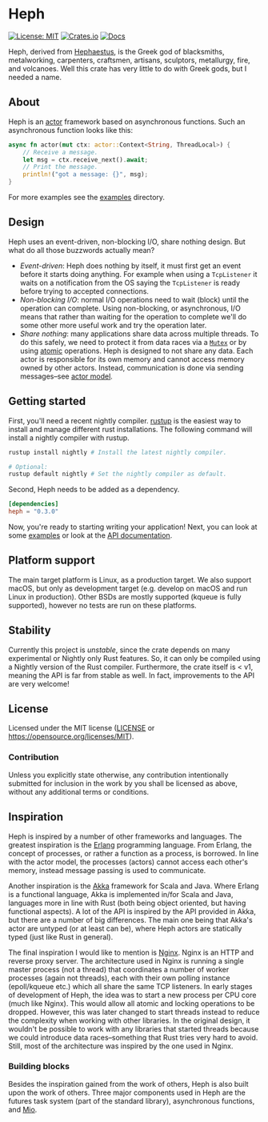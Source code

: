 # Heph

[![License: MIT](https://img.shields.io/badge/license-MIT-blue.svg)](https://opensource.org/licenses/MIT)
[![Crates.io](https://img.shields.io/crates/v/heph.svg)](https://crates.io/crates/heph)
[![Docs](https://docs.rs/heph/badge.svg)](https://docs.rs/heph)

Heph, derived from [Hephaestus], is the Greek god of blacksmiths, metalworking,
carpenters, craftsmen, artisans, sculptors, metallurgy, fire, and volcanoes.
Well this crate has very little to do with Greek gods, but I needed a name.

[Hephaestus]: https://en.wikipedia.org/wiki/Hephaestus


## About

Heph is an [actor] framework based on asynchronous functions. Such an
asynchronous function looks like this:

```rust
async fn actor(mut ctx: actor::Context<String, ThreadLocal>) {
    // Receive a message.
    let msg = ctx.receive_next().await;
    // Print the message.
    println!("got a message: {}", msg);
}
```

For more examples see the [examples] directory.

[actor]: https://en.wikipedia.org/wiki/Actor_model
[examples]: ./examples/README.md


## Design

Heph uses an event-driven, non-blocking I/O, share nothing design. But what do
all those buzzwords actually mean?

 - *Event-driven*: Heph does nothing by itself, it must first get an event
   before it starts doing anything. For example when using a `TcpListener` it
   waits on a notification from the OS saying the `TcpListener` is ready before
   trying to accepted connections.
 - *Non-blocking I/O*: normal I/O operations need to wait (block) until the
   operation can complete. Using non-blocking, or asynchronous, I/O means that
   rather than waiting for the operation to complete we'll do some other more
   useful work and try the operation later.
 - *Share nothing*: many applications share data across multiple threads. To
   do this safely, we need to protect it from data races via a [`Mutex`] or
   by using [atomic] operations. Heph is designed to not share any data. Each
   actor is responsible for its own memory and cannot access memory owned by
   other actors. Instead, communication is done via sending messages–see [actor
   model].

[`Mutex`]: https://doc.rust-lang.org/std/sync/struct.Mutex.html
[atomic]: https://doc.rust-lang.org/std/sync/atomic/index.html
[actor model]: https://en.wikipedia.org/wiki/Actor_model


## Getting started

First, you'll need a recent nightly compiler. [rustup] is the easiest way
to install and manage different rust installations. The following command will
install a nightly compiler with rustup.

```bash
rustup install nightly # Install the latest nightly compiler.

# Optional:
rustup default nightly # Set the nightly compiler as default.
```

Second, Heph needs to be added as a dependency.

```toml
[dependencies]
heph = "0.3.0"
```

Now, you're ready to starting writing your application! Next, you can look at
some [examples] or look at the [API documentation].

[rustup]: https://rustup.rs
[API documentation]: https://docs.rs/heph


## Platform support

The main target platform is Linux, as a production target. We also support
macOS, but only as development target (e.g. develop on macOS and run Linux in
production). Other BSDs are mostly supported (kqueue is fully supported),
however no tests are run on these platforms.


## Stability

Currently this project is *unstable*, since the crate depends on many
experimental or Nightly only Rust features. So, it can only be compiled using a
Nightly version of the Rust compiler. Furthermore, the crate itself is
< v1, meaning the API is far from stable as well. In fact, improvements to the
API are very welcome!


## License

Licensed under the MIT license ([LICENSE] or
https://opensource.org/licenses/MIT).

[LICENSE]: ./LICENSE


### Contribution

Unless you explicitly state otherwise, any contribution intentionally submitted
for inclusion in the work by you shall be licensed as above, without any
additional terms or conditions.


## Inspiration

Heph is inspired by a number of other frameworks and languages. The greatest
inspiration is the [Erlang] programming language. From Erlang, the concept of
processes, or rather a function as a process, is borrowed. In line with the
actor model, the processes (actors) cannot access each other's memory, instead
message passing is used to communicate.

Another inspiration is the [Akka] framework for Scala and Java. Where Erlang is
a functional language, Akka is implemented in/for Scala and Java, languages more
in line with Rust (both being object oriented, but having functional aspects). A
lot of the API is inspired by the API provided in Akka, but there are a number
of big differences. The main one being that Akka's actor are untyped (or at
least can be), where Heph actors are statically typed (just like Rust in 
general).

The final inspiration I would like to mention is [Nginx]. Nginx is an HTTP and
reverse proxy server. The architecture used in Nginx is running a single master
process (not a thread) that coordinates a number of worker processes (again not
threads), each with their own polling instance (epoll/kqueue etc.) which all
share the same TCP listeners. In early stages of development of Heph, the idea
was to start a new process per CPU core (much like Nginx). This would allow all
atomic and locking operations to be dropped. However, this was later changed to
start threads instead to reduce the complexity when working with other
libraries. In the original design, it wouldn't be possible to work with any
libraries that started threads because we could introduce data races–something
that Rust tries very hard to avoid. Still, most of the architecture was
inspired by the one used in Nginx.

[Erlang]: https://www.erlang.org
[Akka]: https://akka.io
[Nginx]: https://nginx.org


### Building blocks

Besides the inspiration gained from the work of others, Heph is also built upon
the work of others. Three major components used in Heph are the futures task
system (part of the standard library), asynchronous functions, and [Mio].

[Mio]: https://github.com/tokio-rs/mio
